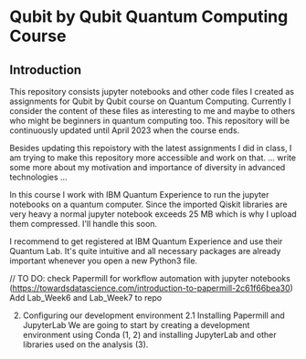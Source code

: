 # Qubit by Qubit Quantum Computing Course

## Introduction 

This repository consists jupyter notebooks and other code files I created as assignments for Qubit by Qubit course on Quantum Computing. Currently I consider the content of these files as interesting to me and maybe to others who might be beginners in quantum computing too. This repository will be continuously updated until April 2023 when the course ends.

Besides updating this repoistory with the latest assignments I did in class, I am trying to make this repository more accessible and work on that.
... write some more about my motivation and importance of diversity in advanced technologies ... 

In this course I work with IBM Quantum Experience to run the jupyter notebooks on a quantum computer.
Since the imported Qiskit libraries are very heavy a normal jupyter notebook exceeds 25 MB which is why I upload them compressed. I'll handle this soon.

I recommend to get registered at IBM Quantum Experience and use their Quantum Lab. It's quite intuitive and all necessary packages are already important whenever you open a new Python3 file.

// TO DO: check Papermill for workflow automation with jupyter notebooks (https://towardsdatascience.com/introduction-to-papermill-2c61f66bea30)
Add Lab_Week6 and Lab_Week7 to repo

2. Configuring our development environment
2.1 Installing Papermill and JupyterLab
We are going to start by creating a development environment using Conda (1, 2) and installing JupyterLab and other libraries used on the analysis (3).

